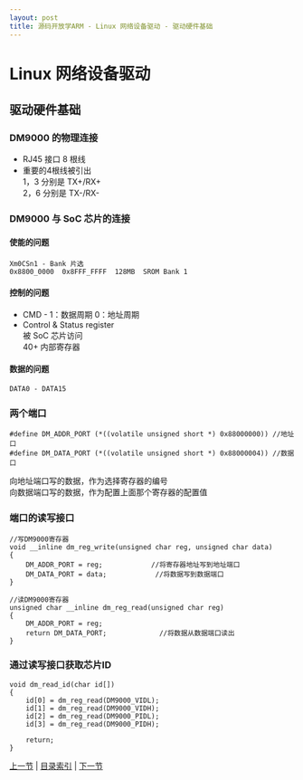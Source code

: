 ```yaml
---
layout: post
title: 源码开放学ARM - Linux 网络设备驱动 - 驱动硬件基础
---
```


# Linux 网络设备驱动 #

## 驱动硬件基础
### DM9000 的物理连接
* RJ45 接口 8 根线  
* 重要的4根线被引出  
	1，3 分别是 TX+/RX+  
	2，6 分别是 TX-/RX-

### DM9000 与 SoC 芯片的连接

#### 使能的问题
	Xm0CSn1 - Bank 片选  
	0x8800_0000  0x8FFF_FFFF  128MB  SROM Bank 1 

#### 控制的问题
* CMD - 1：数据周期	0：地址周期  
* Control & Status register  
	被 SoC 芯片访问  
	40+ 内部寄存器

#### 数据的问题
	DATA0 - DATA15 

### 两个端口	
	#define DM_ADDR_PORT (*((volatile unsigned short *) 0x88000000)) //地址口
	#define DM_DATA_PORT (*((volatile unsigned short *) 0x88000004)) //数据口

向地址端口写的数据，作为选择寄存器的编号  
向数据端口写的数据，作为配置上面那个寄存器的配置值  
	
### 端口的读写接口
	//写DM9000寄存器   
	void __inline dm_reg_write(unsigned char reg, unsigned char data)   
	{   
		DM_ADDR_PORT = reg;            //将寄存器地址写到地址端口   
		DM_DATA_PORT = data;            //将数据写到数据端口   
	}   

	//读DM9000寄存器   
	unsigned char __inline dm_reg_read(unsigned char reg)   
	{   
		DM_ADDR_PORT = reg;              
		return DM_DATA_PORT;             //将数据从数据端口读出   
	}  

### 通过读写接口获取芯片ID
	void dm_read_id(char id[])
	{
		id[0] = dm_reg_read(DM9000_VIDL); 
		id[1] = dm_reg_read(DM9000_VIDH); 
		id[2] = dm_reg_read(DM9000_PIDL); 
		id[3] = dm_reg_read(DM9000_PIDH); 

		return;
	}	
	

[上一节](chp105-7.html)  |  [目录索引](../index.html)  |  [下一节](chp106-2.html)
